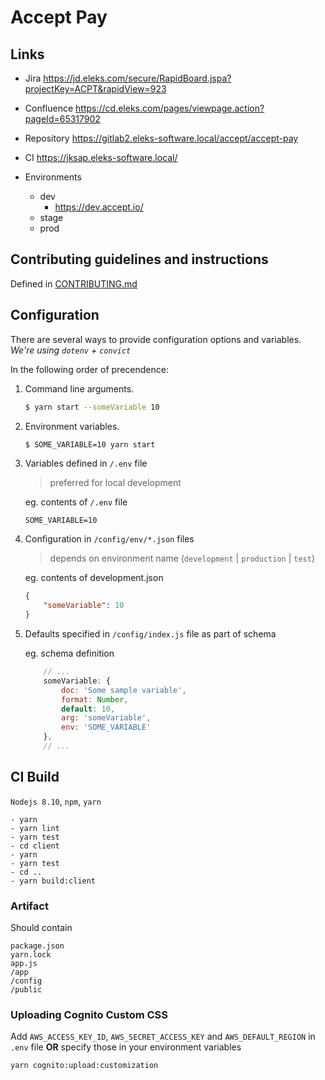 # Accept Pay

## Links

*   Jira https://jd.eleks.com/secure/RapidBoard.jspa?projectKey=ACPT&rapidView=923
*   Confluence https://cd.eleks.com/pages/viewpage.action?pageId=65317902
*   Repository https://gitlab2.eleks-software.local/accept/accept-pay
*   CI https://jksap.eleks-software.local/
*   Environments

    *   dev
        *   https://dev.accept.io/
    *   stage
    *   prod

## Contributing guidelines and instructions

Defined in [CONTRIBUTING.md](CONTRIBUTING.md)

## Configuration

There are several ways to provide configuration options and variables.
_We're using `dotenv` + `convict`_

In the following order of precendence:

1.  Command line arguments.

    ```sh
    $ yarn start --someVariable 10
    ```

2.  Environment variables.

    ```sh
    $ SOME_VARIABLE=10 yarn start
    ```

3.  Variables defined in `/.env` file

    > preferred for local development

    eg. contents of `/.env` file

    ```
    SOME_VARIABLE=10
    ```

4.  Configuration in `/config/env/*.json` files

    > depends on environment name (`development` | `production` | `test`)

    eg. contents of development.json

    ```json
    {
        "someVariable": 10
    }
    ```

5.  Defaults specified in `/config/index.js` file as part of schema

    eg. schema definition

    ```javascript
        // ...
        someVariable: {
            doc: 'Some sample variable',
            format: Number,
            default: 10,
            arg: 'someVariable',
            env: 'SOME_VARIABLE'
        },
        // ...
    ```

## CI Build

`Nodejs 8.10`, `npm`, `yarn`

```
- yarn
- yarn lint
- yarn test
- cd client
- yarn
- yarn test
- cd ..
- yarn build:client
```

### Artifact

Should contain

```
package.json
yarn.lock
app.js
/app
/config
/public
```

### Uploading Cognito Custom CSS

Add `AWS_ACCESS_KEY_ID`, `AWS_SECRET_ACCESS_KEY` and `AWS_DEFAULT_REGION` in `.env` file **OR** specify those in your environment variables

```
yarn cognito:upload:customization
```
